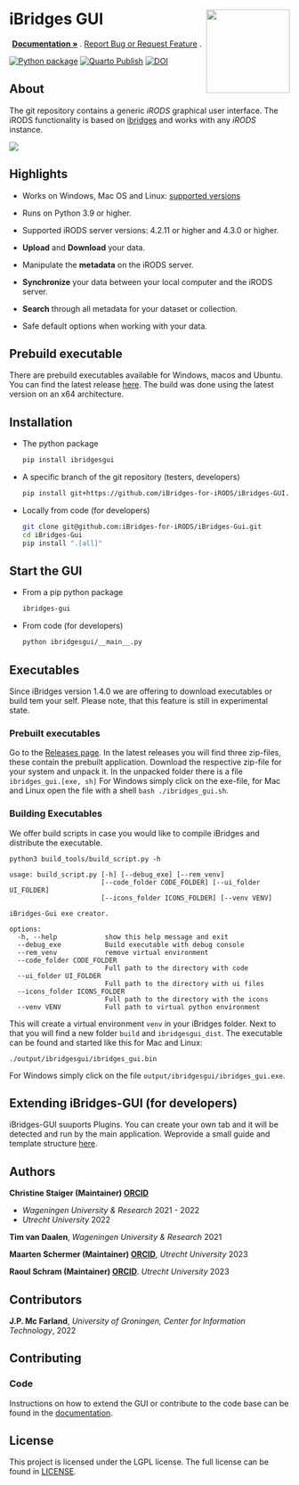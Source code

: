 # iBridges GUI <img src="https://github.com/iBridges-for-iRods/iBridges-GUI/blob/3395dedf2c7b919e108356a3289eb2c2fc66af6d/ibridgesgui/icons/logo.png" width="150" align="right">  


<p align="center">
  <p align="center">
    <a href="https://ibridges-for-irods.github.io/iBridges-GUI/"><strong> Documentation »</strong></a> .
    <a href="https://github.com/iBridges-for-iRods/iBridges-GUI/issues">Report Bug or Request Feature</a>
    .
  </p>
</p>

[![Python package](https://github.com/iBridges-for-iRods/iBridges-GUI/actions/workflows/linter.yml/badge.svg)](https://github.com/iBridges-for-iRods/iBridges-GUI/actions/workflows/linter.yml)
[![Quarto Publish](https://github.com/iBridges-for-iRods/iBridges-GUI/actions/workflows/publish.yml/badge.svg)](https://github.com/iBridges-for-iRods/iBridges-GUI/actions/workflows/publish.yml)
[![DOI](https://zenodo.org/badge/DOI/10.5281/zenodo.12583957.svg)](https://doi.org/10.5281/zenodo.12583957)


## About

The git repository contains a generic *iRODS* graphical user interface.  The iRODS functionality is based on [ibridges](https://github.com/UtrechtUniversity/iBridges) and works with any *iRODS* instance.  

![](docs/screenshots/metadata.png)
  
## Highlights

- Works on Windows, Mac OS and Linux: [supported versions](https://doc.qt.io/qt-6/supported-platforms.html)

- Runs on Python 3.9 or higher.
- Supported iRODS server versions: 4.2.11 or higher and 4.3.0 or higher.
- **Upload** and **Download** your data.
- Manipulate the **metadata** on the iRODS server.
- **Synchronize** your data between your local computer and the iRODS server.
- **Search** through all metadata for your dataset or collection.
- Safe default options when working with your data.

## Prebuild executable <alpha>
There are prebuild executables available for Windows, macos and Ubuntu.
You can find the latest release [here](https://github.com/iBridges-for-iRODS/iBridges-GUI/releases/latest).
The build was done using the latest version on an x64 architecture.



## Installation
- The python package 

  ```bash
  pip install ibridgesgui
  ```
  
- A specific branch of the git repository (testers, developers)

  ```bash
  pip install git+https://github.com/iBridges-for-iRODS/iBridges-GUI.git@branch-name
  ```
  
- Locally from code (for developers)

  ```bash
  git clone git@github.com:iBridges-for-iRODS/iBridges-Gui.git
  cd iBridges-Gui
  pip install ".[all]"
  ```
  
## Start the GUI
- From a pip python package

  ```bash
  ibridges-gui
  ```
- From code (for developers)

  ```bash
  python ibridgesgui/__main__.py
  ```

## Executables
Since iBridges version 1.4.0 we are offering to download executables or build tem your self. 
Please note, that this feature is still in experimental state.

### Prebuilt executables
Go to the [Releases page](https://github.com/iBridges-for-iRODS/iBridges-GUI/releases). In the latest releases you will find three zip-files, these contain the prebuilt application.
Download the respective zip-file for your system and unpack it. In the unpacked folder there is a file `ibridges_gui.[exe, sh]`
For Windows simply click on the exe-file, for Mac and Linux open the file with a shell `bash ./ibridges_gui.sh`.


### Building Executables

We offer build scripts in case you would like to compile iBridges and distribute the executable.

```
python3 build_tools/build_script.py -h

usage: build_script.py [-h] [--debug_exe] [--rem_venv]
                       [--code_folder CODE_FOLDER] [--ui_folder UI_FOLDER]
                       [--icons_folder ICONS_FOLDER] [--venv VENV]

iBridges-Gui exe creator.

options:
  -h, --help            show this help message and exit
  --debug_exe           Build executable with debug console
  --rem_venv            remove virtual environment
  --code_folder CODE_FOLDER
                        Full path to the directory with code
  --ui_folder UI_FOLDER
                        Full path to the directory with ui files
  --icons_folder ICONS_FOLDER
                        Full path to the directory with the icons
  --venv VENV           Full path to virtual python environment
```

This will create a virtual environment `venv` in your iBridges folder. Next to that you will find a new folder `build` and `ibridgesgui_dist`. The executable can be found and started like this for Mac and Linux:

```
./output/ibridgesgui/ibridges_gui.bin
```

For Windows simply click on the file `output/ibridgesgui/ibridges_gui.exe`.

## Extending iBridges-GUI (for developers)
iBridges-GUI suuports Plugins. You can create your own tab and it will be detected and run by the main application.
Weprovide a small guide and template structure [here](https://github.com/iBridges-for-iRODS/ibridges-gui-tab-example).

## Authors
**Christine Staiger (Maintainer) [ORCID](https://orcid.org/0000-0002-6754-7647)**

- *Wageningen University & Research* 2021 - 2022
- *Utrecht University* 2022

**Tim van Daalen**, *Wageningen University & Research* 2021

**Maarten Schermer (Maintainer) [ORCID](https://orcid.org/my-orcid?orcid=0000-0001-6770-3155)**, *Utrecht University* 2023

**Raoul Schram (Maintainer) [ORCID](https://orcid.org/my-orcid?orcid=0000-0001-6616-230X)**. 
*Utrecht University* 2023

## Contributors

**J.P. Mc Farland**,
*University of Groningen, Center for Information Technology*, 2022

## Contributing
### Code
Instructions on how to extend the GUI or contribute to the code base can be found in the [documentation](https://ibridges-for-irods.github.io/iBridges-GUI/).

## License
This project is licensed under the LGPL license.
The full license can be found in [LICENSE](LICENSE).
